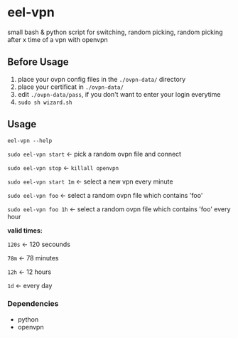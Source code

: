 # eel-vpn
small bash & python script for switching, random picking, random picking after x time of a vpn with openvpn

## Before Usage
1. place your ovpn config files in the `./ovpn-data/` directory
2. place your certificat in `./ovpn-data/`
3. edit `./ovpn-data/pass`, if you don't want to enter your login everytime
4. `sudo sh wizard.sh`

## Usage
`eel-vpn --help`

`sudo eel-vpn start` <- pick a random ovpn file and connect

`sudo eel-vpn stop` <- `killall openvpn`

`sudo eel-vpn start 1m`	<- select a new vpn every minute

`sudo eel-vpn foo` <- select a random ovpn file which contains 'foo'

`sudo eel-vpn foo 1h` <- select a random ovpn file which contains 'foo' every hour

**valid times:**

`120s` 	<- 120 secounds

`78m` 	<- 78 minutes

`12h`	<- 12 hours

`1d`	<- every day

### Dependencies
- python
- openvpn
